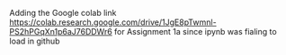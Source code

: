 Adding the Google colab link https://colab.research.google.com/drive/1JgE8pTwmnl-PS2hPGqXn1p6aJ76DDWr6 for Assignment 1a since ipynb was fialing to load in github
